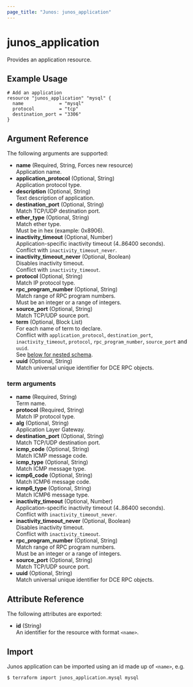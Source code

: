 ```yaml
---
page_title: "Junos: junos_application"
---
```


# junos_application

Provides an application resource.

## Example Usage

```hcl
# Add an application
resource "junos_application" "mysql" {
  name             = "mysql"
  protocol         = "tcp"
  destination_port = "3306"
}
```

## Argument Reference

The following arguments are supported:

- **name** (Required, String, Forces new resource)  
  Application name.
- **application_protocol** (Optional, String)  
  Application protocol type.
- **description** (Optional, String)  
  Text description of application.
- **destination_port** (Optional, String)  
  Match TCP/UDP destination port.
- **ether_type** (Optional, String)  
  Match ether type.  
  Must be in hex (example: 0x8906).
- **inactivity_timeout** (Optional, Number)  
  Application-specific inactivity timeout (4..86400 seconds).  
  Conflict with `inactivity_timeout_never`.
- **inactivity_timeout_never** (Optional, Boolean)  
  Disables inactivity timeout.  
  Conflict with `inactivity_timeout`.
- **protocol** (Optional, String)  
  Match IP protocol type.
- **rpc_program_number** (Optional, String)  
  Match range of RPC program numbers.  
  Must be an integer or a range of integers.
- **source_port** (Optional, String)  
  Match TCP/UDP source port.
- **term** (Optional, Block List)  
  For each name of term to declare.  
  Conflict with `application_protocol`, `destination_port`, `inactivity_timeout`, `protocol`,
  `rpc_program_number`, `source_port` and `uuid`.  
  See [below for nested schema](#term-arguments).
- **uuid** (Optional, String)  
  Match universal unique identifier for DCE RPC objects.

### term arguments

- **name** (Required, String)  
  Term name.
- **protocol** (Required, String)  
  Match IP protocol type.
- **alg** (Optional, String)  
  Application Layer Gateway.
- **destination_port** (Optional, String)  
  Match TCP/UDP destination port.
- **icmp_code** (Optional, String)  
  Match ICMP message code.
- **icmp_type** (Optional, String)  
  Match ICMP message type.
- **icmp6_code** (Optional, String)  
  Match ICMP6 message code.
- **icmp6_type** (Optional, String)  
  Match ICMP6 message type.
- **inactivity_timeout** (Optional, Number)  
  Application-specific inactivity timeout (4..86400 seconds).  
  Conflict with `inactivity_timeout_never`.
- **inactivity_timeout_never** (Optional, Boolean)  
  Disables inactivity timeout.  
  Conflict with `inactivity_timeout`.
- **rpc_program_number** (Optional, String)  
  Match range of RPC program numbers.  
  Must be an integer or a range of integers.
- **source_port** (Optional, String)  
  Match TCP/UDP source port.
- **uuid** (Optional, String)  
  Match universal unique identifier for DCE RPC objects.

## Attribute Reference

The following attributes are exported:

- **id** (String)  
  An identifier for the resource with format `<name>`.

## Import

Junos application can be imported using an id made up of `<name>`, e.g.

```shell
$ terraform import junos_application.mysql mysql
```
